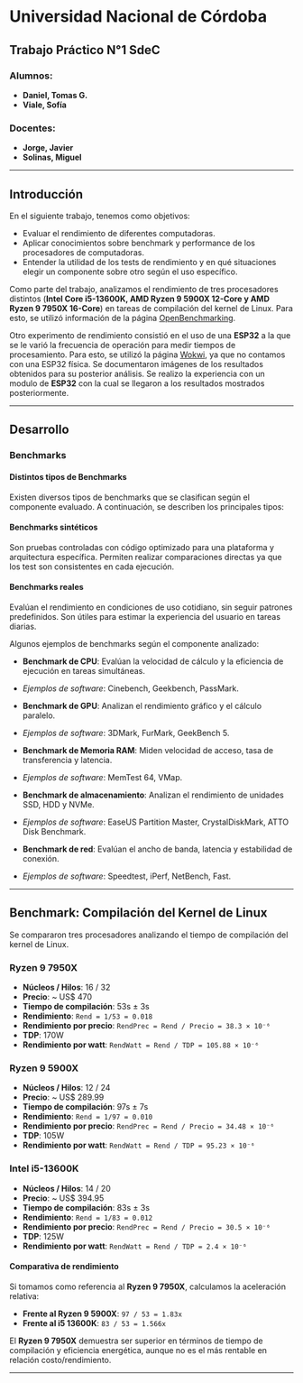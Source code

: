 # Universidad Nacional de Córdoba


## Trabajo Práctico N°1 SdeC


### Alumnos:
- **Daniel, Tomas G.**
- **Viale, Sofía**


### Docentes:
- **Jorge, Javier**
- **Solinas, Miguel**


---


## Introducción


En el siguiente trabajo, tenemos como objetivos:
- Evaluar el rendimiento de diferentes computadoras.
- Aplicar conocimientos sobre benchmark y performance de los procesadores de computadoras.
- Entender la utilidad de los tests de rendimiento y en qué situaciones elegir un componente sobre otro según el uso específico.


Como parte del trabajo, analizamos el rendimiento de tres procesadores distintos (**Intel Core i5-13600K, AMD Ryzen 9 5900X 12-Core y AMD Ryzen 9 7950X 16-Core**) en tareas de compilación del kernel de Linux. Para esto, se utilizó información de la página [OpenBenchmarking](https://openbenchmarking.org/test/pts/build-linux-kernel-1.15.0).


Otro experimento de rendimiento consistió en el uso de una **ESP32** a la que se le varió la frecuencia de operación para medir tiempos de procesamiento. Para esto, se utilizó la página [Wokwi](https://wokwi.com/projects/new/esp32), ya que no contamos con una ESP32 física. Se documentaron imágenes de los resultados obtenidos para su posterior análisis. Se realizo la experiencia con un modulo de **ESP32** con la cual se llegaron a los resultados mostrados posteriormente.


---


## Desarrollo


### Benchmarks


#### Distintos tipos de Benchmarks


Existen diversos tipos de benchmarks que se clasifican según el componente evaluado. A continuación, se describen los principales tipos:


#### **Benchmarks sintéticos**
Son pruebas controladas con código optimizado para una plataforma y arquitectura específica. Permiten realizar comparaciones directas ya que los test son consistentes en cada ejecución.


#### **Benchmarks reales**
Evalúan el rendimiento en condiciones de uso cotidiano, sin seguir patrones predefinidos. Son útiles para estimar la experiencia del usuario en tareas diarias.


Algunos ejemplos de benchmarks según el componente analizado:


- **Benchmark de CPU**: Evalúan la velocidad de cálculo y la eficiencia de ejecución en tareas simultáneas.
 - *Ejemplos de software*: Cinebench, Geekbench, PassMark.


- **Benchmark de GPU**: Analizan el rendimiento gráfico y el cálculo paralelo.
 - *Ejemplos de software*: 3DMark, FurMark, GeekBench 5.


- **Benchmark de Memoria RAM**: Miden velocidad de acceso, tasa de transferencia y latencia.
 - *Ejemplos de software*: MemTest 64, VMap.


- **Benchmark de almacenamiento**: Analizan el rendimiento de unidades SSD, HDD y NVMe.
 - *Ejemplos de software*: EaseUS Partition Master, CrystalDiskMark, ATTO Disk Benchmark.


- **Benchmark de red**: Evalúan el ancho de banda, latencia y estabilidad de conexión.
 - *Ejemplos de software*: Speedtest, iPerf, NetBench, Fast.


---


## Benchmark: Compilación del Kernel de Linux


Se compararon tres procesadores analizando el tiempo de compilación del kernel de Linux.


### **Ryzen 9 7950X**
- **Núcleos / Hilos**: 16 / 32
- **Precio**: ~ US$ 470
- **Tiempo de compilación**: 53s ± 3s
- **Rendimiento**: `Rend = 1/53 = 0.018`
- **Rendimiento por precio**: `RendPrec = Rend / Precio = 38.3 × 10⁻⁶`
- **TDP**: 170W
- **Rendimiento por watt**: `RendWatt = Rend / TDP = 105.88 × 10⁻⁶`


### **Ryzen 9 5900X**
- **Núcleos / Hilos**: 12 / 24
- **Precio**: ~ US$ 289.99
- **Tiempo de compilación**: 97s ± 7s
- **Rendimiento**: `Rend = 1/97 = 0.010`
- **Rendimiento por precio**: `RendPrec = Rend / Precio = 34.48 × 10⁻⁶`
- **TDP**: 105W
- **Rendimiento por watt**: `RendWatt = Rend / TDP = 95.23 × 10⁻⁶`


### **Intel i5-13600K**
- **Núcleos / Hilos**: 14 / 20
- **Precio**: ~ US$ 394.95
- **Tiempo de compilación**: 83s ± 3s
- **Rendimiento**: `Rend = 1/83 = 0.012`
- **Rendimiento por precio**: `RendPrec = Rend / Precio = 30.5 × 10⁻⁶`
- **TDP**: 125W
- **Rendimiento por watt**: `RendWatt = Rend / TDP = 2.4 × 10⁻⁶`


#### **Comparativa de rendimiento**


Si tomamos como referencia al **Ryzen 9 7950X**, calculamos la aceleración relativa:


- **Frente al Ryzen 9 5900X**: `97 / 53 = 1.83x`
- **Frente al i5 13600K**: `83 / 53 = 1.566x`


El **Ryzen 9 7950X** demuestra ser superior en términos de tiempo de compilación y eficiencia energética, aunque no es el más rentable en relación costo/rendimiento.


---
